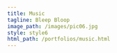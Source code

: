 ```yaml
---
title: Music
tagline: Bleep Bloop
image_path: /images/pic06.jpg
style: style6
html_path: /portfolios/music.html
---
```

